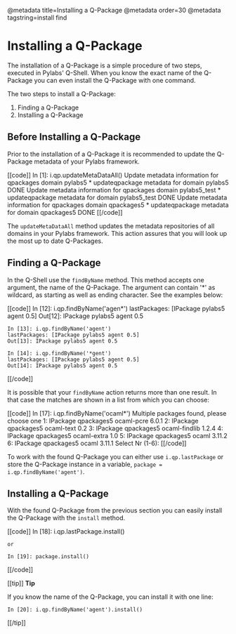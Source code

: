 @metadata title=Installing a Q-Package
@metadata order=30
@metadata tagstring=install find

# Installing a Q-Package
The installation of a Q-Package is a simple procedure of two steps, executed in Pylabs' Q-Shell. When you know the exact name of the Q-Package you can even install the Q-Package with one command.

The two steps to install a Q-Package:
1. Finding a Q-Package
2. Installing a Q-Package


## Before Installing a Q-Package
Prior to the installation of a Q-Package it is recommended to update the Q-Package metadata of your Pylabs framework.

[[code]]
    In [1]: i.qp.updateMetaDataAll()
     Update metadata information for qpackages domain pylabs5
     * updateqpackage metadata for domain pylabs5                DONE
     Update metadata information for qpackages domain pylabs5_test
     * updateqpackage metadata for domain pylabs5_test           DONE
     Update metadata information for qpackages domain qpackages5
     * updateqpackage metadata for domain qpackages5             DONE
[[/code]]

The `updateMetaDataAll` method updates the metadata repositories of all domains in your Pylabs framework. This action assures that you will look up the most up to date Q-Packages.


## Finding a Q-Package
In the Q-Shell use the `findByName` method. This method accepts one argument, the name of the Q-Package. The argument can contain '*' as wildcard, as starting as well as ending character. See the examples below:

[[code]]
    In [12]: i.qp.findByName('agen*')
    lastPackages: [IPackage pylabs5 agent 0.5]
    Out[12]: IPackage pylabs5 agent 0.5
    
    In [13]: i.qp.findByName('agent')
    lastPackages: [IPackage pylabs5 agent 0.5]
    Out[13]: IPackage pylabs5 agent 0.5
    
    In [14]: i.qp.findByName('*gent')
    lastPackages: [IPackage pylabs5 agent 0.5]
    Out[14]: IPackage pylabs5 agent 0.5
[[/code]]

It is possible that your `findByName` action returns more than one result. In that case the matches are shown in a list from which you can choose:

[[code]]
    In [17]: i.qp.findByName('ocaml*')
     Multiple packages found, please choose one
        1: IPackage qpackages5 ocaml-pcre 6.0.1
        2: IPackage qpackages5 ocaml-text 0.2
        3: IPackage qpackages5 ocaml-findlib 1.2.4
        4: IPackage qpackages5 ocaml-extra 1.0
        5: IPackage qpackages5 ocaml 3.11.2
        6: IPackage qpackages5 ocaml 3.11.1
        Select Nr (1-6):
[[/code]]

To work with the found Q-Package you can either use `i.qp.lastPackage` or store the Q-Package instance in a variable, `package = i.qp.findByName('agent')`.


## Installing a Q-Package
With the found Q-Package from the previous section you can easily install the Q-Package with the `install` method.

[[code]]
    In [18]: i.qp.lastPackage.install()
    
    or
    
    In [19]: package.install()
[[/code]]

[[tip]]
**Tip**

If you know the name of the Q-Package, you can install it with one line:

    In [20]: i.qp.findByName('agent').install()
[[/tip]]